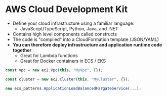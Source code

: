 # AWS Cloud Development Kit

- Define your cloud infrastructure using a familiar language:
  - JavaScript/TypeScript, Python, Java, and .NET
- Contains high level components called constructs
- The code is "compiled" into a CloudFormation template (JSON/YAML)
- **You can therefore deploy infrastructure and application runtime code together**
  - Great for Lambda functions
  - Great for Docker containers in ECS / EKS

```javascript
const vpc = new ec2.Vpc(this, "MyVpc", {});

const cluster = new ec2.Cluster(this, "MyCluster", {});

new ecs_patterns.ApplicationLoadBalancedFargateService(...);
```
